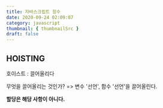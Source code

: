 ```yaml
---
title: 자바스크립트 함수
date: 2020-09-24 02:09:87
category: javascript
thumbnail: { thumbnailSrc }
draft: false
---
```


## HOISTING

호이스트 : 끌어올리다

무엇을 끌어올리는 것인가? => 변수 '선언', 함수 '선언'을 끌어올린다.

**할당은 해당 사항이 아니다.**

